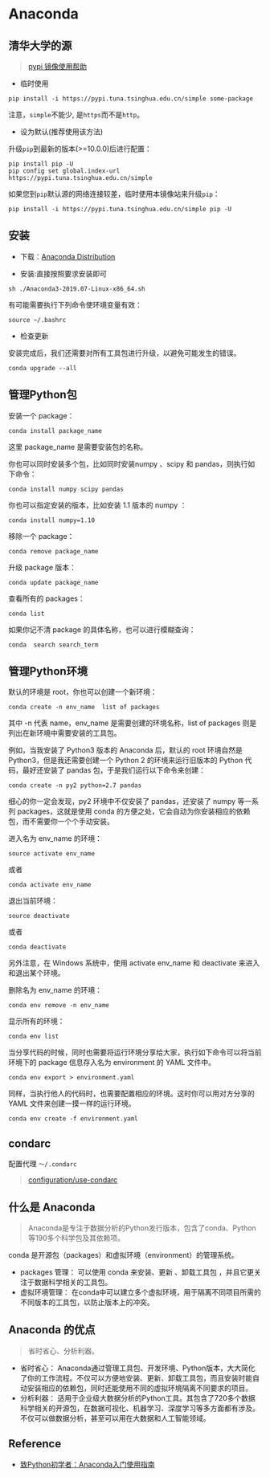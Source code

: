 # Anaconda


## 清华大学的源

> [pypi 镜像使用帮助](https://mirrors.tuna.tsinghua.edu.cn/help/pypi/)

* 临时使用

```
pip install -i https://pypi.tuna.tsinghua.edu.cn/simple some-package
```

注意，`simple`不能少, 是`https`而不是`http`。


* 设为默认(推荐使用该方法)

升级`pip`到最新的版本(>=10.0.0)后进行配置：

```
pip install pip -U
pip config set global.index-url https://pypi.tuna.tsinghua.edu.cn/simple
```

如果您到`pip`默认源的网络连接较差，临时使用本镜像站来升级`pip`：

```
pip install -i https://pypi.tuna.tsinghua.edu.cn/simple pip -U
```


## 安装

* 下载：[Anaconda Distribution](https://www.anaconda.com/distribution/)

* 安装:直接按照要求安装即可

```
sh ./Anaconda3-2019.07-Linux-x86_64.sh
```

有可能需要执行下列命令使环境变量有效：

```
source ~/.bashrc
```

* 检查更新

安装完成后，我们还需要对所有工具包进行升级，以避免可能发生的错误。

```
conda upgrade --all
```


## 管理Python包

安装一个 package：

```
conda install package_name
```

这里 package_name 是需要安装包的名称。

你也可以同时安装多个包，比如同时安装numpy 、scipy 和 pandas，则执行如下命令：

```
conda install numpy scipy pandas
```

你也可以指定安装的版本，比如安装 1.1 版本的 numpy ：

```
conda install numpy=1.10
```

移除一个 package：

```
conda remove package_name
```

升级 package 版本：

```
conda update package_name
```

查看所有的 packages：

```
conda list
```

如果你记不清 package 的具体名称，也可以进行模糊查询：

```
conda  search search_term
```


## 管理Python环境

默认的环境是 root，你也可以创建一个新环境：

```
conda create -n env_name  list of packages
```

其中 -n 代表 name，env_name 是需要创建的环境名称，list of packages 则是列出在新环境中需要安装的工具包。

例如，当我安装了 Python3 版本的 Anaconda 后，默认的 root 环境自然是 Python3，但是我还需要创建一个 Python 2 的环境来运行旧版本的 Python 代码，最好还安装了 pandas 包，于是我们运行以下命令来创建：

```
conda create -n py2 python=2.7 pandas
```

细心的你一定会发现，py2 环境中不仅安装了 pandas，还安装了 numpy 等一系列 packages，这就是使用 conda 的方便之处，它会自动为你安装相应的依赖包，而不需要你一个个手动安装。

进入名为 env_name 的环境：

```
source activate env_name
```

或者
```
conda activate env_name
```

退出当前环境：

```
source deactivate
```

或者
```
conda deactivate
```

另外注意，在 Windows 系统中，使用 activate env_name 和 deactivate 来进入和退出某个环境。

删除名为 env_name 的环境：

```
conda env remove -n env_name
```

显示所有的环境：

```
conda env list
```

当分享代码的时候，同时也需要将运行环境分享给大家，执行如下命令可以将当前环境下的 package 信息存入名为 environment 的 YAML 文件中。

```
conda env export > environment.yaml
```

同样，当执行他人的代码时，也需要配置相应的环境。这时你可以用对方分享的 YAML 文件来创建一摸一样的运行环境。

```
conda env create -f environment.yaml
```


## condarc

配置代理 `～/.condarc`

> [configuration/use-condarc](https://conda.io/projects/conda/en/latest/user-guide/configuration/use-condarc.html)


## 什么是 Anaconda

> Anaconda是专注于数据分析的Python发行版本，包含了conda、Python等190多个科学包及其依赖项。

conda 是开源包（packages）和虚拟环境（environment）的管理系统。

* packages 管理： 可以使用 conda 来安装、更新 、卸载工具包 ，并且它更关注于数据科学相关的工具包。
* 虚拟环境管理： 在conda中可以建立多个虚拟环境，用于隔离不同项目所需的不同版本的工具包，以防止版本上的冲突。


## Anaconda 的优点

> 省时省心、分析利器。

* 省时省心： Anaconda通过管理工具包、开发环境、Python版本，大大简化了你的工作流程。不仅可以方便地安装、更新、卸载工具包，而且安装时能自动安装相应的依赖包，同时还能使用不同的虚拟环境隔离不同要求的项目。
* 分析利器： 适用于企业级大数据分析的Python工具。其包含了720多个数据科学相关的开源包，在数据可视化、机器学习、深度学习等多方面都有涉及。不仅可以做数据分析，甚至可以用在大数据和人工智能领域。


## Reference

* [致Python初学者：Anaconda入门使用指南](http://python.jobbole.com/87522/)
